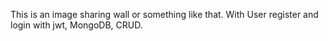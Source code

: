 This is an image sharing wall or something like that. With User register and login with jwt, MongoDB, CRUD.
